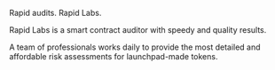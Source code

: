 Rapid audits. Rapid Labs.

Rapid Labs is a smart contract auditor with speedy and quality results.

A team of professionals works daily to provide the most detailed and affordable risk assessments for launchpad-made tokens.
